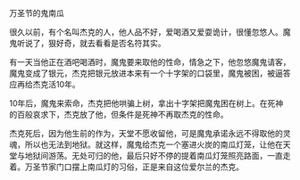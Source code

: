 万圣节的鬼南瓜

很久以前，有个名叫杰克的人，他人品不好，爱喝酒又爱耍诡计，很懂忽悠人。魔鬼听说了，狠好奇，就去看看是否名符其实。 

有一天当他正在酒吧喝酒时，魔鬼要来取他的性命，情急之下，他忽悠魔鬼请客，魔鬼变成了银元，杰克把银元放进本来有一个十字架的口袋里，魔鬼被困，被逼答应再给杰克活10年。

10年后，魔鬼来索命，杰克把他哄骗上树，拿出十字架把魔鬼困在树上。在死神的百般哀求下，杰克放了他，但条件是死神不再取杰克的性命。

杰克死后，因为他生前的作为，天堂不愿收留他，可是魔鬼承诺永远不得取他的灵魂，所以也无法到地狱。就这样，魔鬼给杰克一个塞进火炭的南瓜灯笼，让他在天堂与地狱间游荡。无处可归的他，最后只好不停的提着南瓜灯笼照亮路面，一直走着。万圣节家门口摆上南瓜灯的习俗，正是来自这位爱尔兰的杰克。
